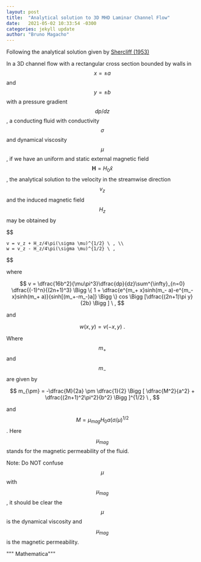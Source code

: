 ```yaml
---
layout: post
title:  "Analytical solution to 3D MHD Laminar Channel Flow"
date:   2021-05-02 10:33:54 -0300
categories: jekyll update
author: "Bruno Magacho"
---
```


Following the analytical solution given by [Shercliff (1953)](https://doi.org/10.1017/S0305004100028139)

In a 3D channel flow with a rectangular cross section bounded by walls in $$ x = \pm a$$ and $$ y = \pm b $$ with a pressure gradient $$dp/dz$$, a conducting fluid with conductivity $$\sigma$$ and dynamical viscosity $$\mu$$, if we have an uniform and static external magnetic field $$\mathbf{H} = H_0\hat{x}$$, the analytical solution to the velocity in the streamwise direction $$v_z$$ and the induced magnetic field $$H_z$$ may be obtained by


$$

	v = v_z + H_z/4\pi(\sigma \mu)^{1/2} \ , \\
	w = v_z - H_z/4\pi(\sigma \mu)^{1/2} \ ,

$$

where 

$$
	v = \dfrac{16b^2}{\mu\pi^3}\dfrac{dp}{dz}\sum^{\infty}_{n=0} \dfrac{(-1)^n}{(2n+1)^3}
	\Bigg \{ 1 + \dfrac{e^{m_+ x}sinh(m_- a)-e^{m_- x}sinh(m_+ a)}{sinh[(m_+-m_-)a]} \Bigg \} 
	cos \Bigg [\dfrac{(2n+1)\pi y}{2b} \Bigg ] \ ,
$$

and 

$$
	w(x,y) = v(-x,y) \ .
$$

Where $$m_+$$ and $$m_-$$ are given by

$$
	m_{\pm} = -\dfrac{M}{2a} \pm \dfrac{1}{2} \Bigg [ \dfrac{M^2}{a^2} + \dfrac{(2n+1)^2\pi^2}{b^2} \Bigg ]^{1/2} \ ,
$$

and $$ M = \mu_{mag}H_0 a(\sigma/\mu)^{1/2} $$. Here $$\mu_{mag}$$ stands for the magnetic permeability of the fluid.

Note: Do NOT confuse $$\mu$$ with $$\mu_{mag}$$, it should be clear the $$\mu$$ is the dynamical viscosity and $$\mu_{mag}$$ is the magnetic permeability.

""" Mathematica"""

